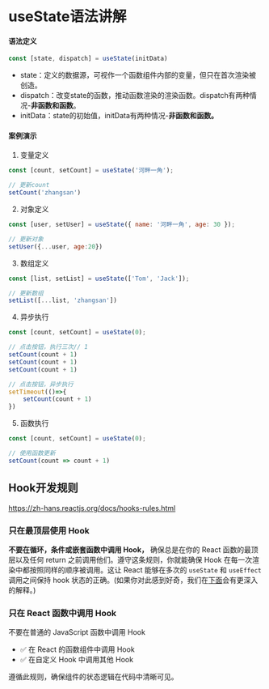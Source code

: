 # useState语法讲解

#### 语法定义

```js
const [state, dispatch] = useState(initData)
```

- state：定义的数据源，可视作一个函数组件内部的变量，但只在首次渲染被创造。
- dispatch：改变state的函数，推动函数渲染的渲染函数。dispatch有两种情况-**非函数和函数**。
- initData：state的初始值，initData有两种情况-**非函数和函数。**



#### 案例演示

1. 变量定义

```js
const [count, setCount] = useState('河畔一角');

// 更新count
setCount('zhangsan')
```

2. 对象定义

```js
const [user, setUser] = useState({ name: '河畔一角', age: 30 });

// 更新对象
setUser({...user, age:20})
```



3. 数组定义

```js
const [list, setList] = useState(['Tom', 'Jack']);

// 更新数组
setList([...list, 'zhangsan'])
```

4. 异步执行

```js
const [count, setCount] = useState(0);

// 点击按钮，执行三次// 1
setCount(count + 1)
setCount(count + 1)
setCount(count + 1)

// 点击按钮，异步执行
setTimeout(()=>{
    setCount(count + 1)
})
```

5. 函数执行

```js
const [count, setCount] = useState(0);

// 使用函数更新
setCount(count => count + 1)
```

## Hook开发规则

https://zh-hans.reactjs.org/docs/hooks-rules.html

### 只在最顶层使用 Hook

**不要在循环，条件或嵌套函数中调用 Hook，** 确保总是在你的 React 函数的最顶层以及任何 return 之前调用他们。遵守这条规则，你就能确保 Hook 在每一次渲染中都按照同样的顺序被调用。这让 React 能够在多次的 `useState` 和 `useEffect` 调用之间保持 hook 状态的正确。(如果你对此感到好奇，我们在[下面](https://zh-hans.reactjs.org/docs/hooks-rules.html#explanation)会有更深入的解释。)

### 只在 React 函数中调用 Hook

不要在普通的 JavaScript 函数中调用 Hook

- ✅ 在 React 的函数组件中调用 Hook
- ✅ 在自定义 Hook 中调用其他 Hook

遵循此规则，确保组件的状态逻辑在代码中清晰可见。
